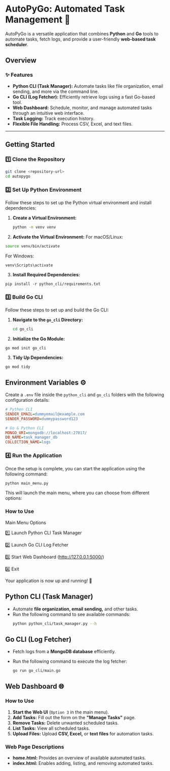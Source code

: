 # **AutoPyGo: Automated Task Management 🚀**  

AutoPyGo is a versatile application that combines **Python** and **Go** tools to automate tasks, fetch logs, and provide a user-friendly **web-based task scheduler**.  

## **Overview**  

### ✨ Features  
- **Python CLI (Task Manager):** Automate tasks like file organization, email sending, and more via the command line.  
- **Go CLI (Log Fetcher):** Efficiently retrieve logs using a fast Go-based tool.  
- **Web Dashboard:** Schedule, monitor, and manage automated tasks through an intuitive web interface.  
- **Task Logging:** Track execution history.  
- **Flexible File Handling:** Process CSV, Excel, and text files.  

---

## **Getting Started**  

### **1️⃣ Clone the Repository**  
```bash
git clone <repository-url>
cd autopygo
```
### **2️⃣ Set Up Python Environment**  
Follow these steps to set up the Python virtual environment and install dependencies:  

1. **Create a Virtual Environment:**  
   ```bash
   python -m venv venv
2. **Activate the Virtual Environment:**
For macOS/Linux:
```bash
source venv/bin/activate
```
For Windows:
```
venv\Scripts\activate
```
3. **Install Required Dependencies:**
```
pip install -r python_cli/requirements.txt
```
### **3️⃣ Build Go CLI**  
Follow these steps to set up and build the Go CLI:  

1. **Navigate to the `go_cli` Directory:**  
   ```bash
   cd go_cli
   ```
2. **Initialize the Go Module:**
```
go mod init go_cli
```
3. **Tidy Up Dependencies:**
```
go mod tidy
```
## **Environment Variables ⚙️**  

Create a `.env` file inside the `python_cli` and `go_cli` folders with the following configuration details:  

```ini
# Python CLI
SENDER_EMAIL=dummyemail@example.com  
SENDER_PASSWORD=dummypassword123  

# Go & Python CLI
MONGO_URI=mongodb://localhost:27017/  
DB_NAME=task_manager_db  
COLLECTION_NAME=logs
```

### **4️⃣ Run the Application**  
Once the setup is complete, you can start the application using the following command:  

```bash
python main_menu.py
```
This will launch the main menu, where you can choose from different options:

### **How to Use**
Main Menu Options

1️⃣ Launch Python CLI Task Manager

2️⃣ Launch Go CLI Log Fetcher

3️⃣ Start Web Dashboard (http://127.0.0.1:5000/)

4️⃣ Exit

Your application is now up and running! 🚀
## **Python CLI (Task Manager)**  
- Automate **file organization, email sending,** and other tasks.  
- Run the following command to see available commands:  
  ```bash
  python python_cli/task_manager.py --h
## **Go CLI (Log Fetcher)**  
- Fetch logs from a **MongoDB database** efficiently.  
- Run the following command to execute the log fetcher:  

  ```bash
  go run go_cli/main.go


## **Web Dashboard 🌐**  

### **How to Use**  
1. **Start the Web UI** (`Option 3` in the main menu).  
2. **Add Tasks:** Fill out the form on the **"Manage Tasks"** page.  
3. **Remove Tasks:** Delete unwanted scheduled tasks.  
4. **List Tasks:** View all scheduled tasks.  
5. **Upload Files:** Upload **CSV, Excel,** or **text files** for automation tasks.  


### Web Page Descriptions

* **home.html:** Provides an overview of available automated tasks.
* **index.html:** Enables adding, listing, and removing automated tasks.










